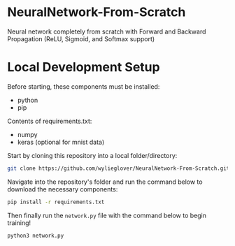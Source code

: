 # NeuralNetwork-From-Scratch
Neural network completely from scratch with Forward and Backward Propagation (ReLU, Sigmoid, and Softmax support)

# Local Development Setup
Before starting, these components must be installed:
- python
- pip

Contents of requirements.txt:
- numpy
- keras (optional for mnist data)

Start by cloning this repository into a local folder/directory:
```sh
git clone https://github.com/wylieglover/NeuralNetwork-From-Scratch.git
```

Navigate into the repository's folder and run the command below to download the necessary components:
```sh
pip install -r requirements.txt
```

Then finally run the ```network.py``` file with the command below to begin training!
```sh
python3 network.py
```
